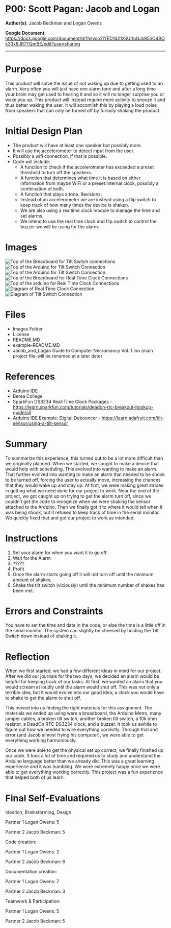 # P00: Scott Pagan: Jacob and Logan

**Author(s)**: Jacob Beckman and Logan Owens

**Google Document**: https://docs.google.com/document/d/1hsyco2lYED1d21zSUrluGJs95nO4BOk33x6JR7TQmBE/edit?usp=sharing

---
# Purpose
This product will solve the issue of not waking up due to getting used to an alarm. Very often you will just have one alarm tone and after a long time your brain may get used to hearing it and so it will no longer surprise you or wake you up. This product will instead require more activity to snooze it and thus better waking the user. It will accomlish this by playing a loud noise from speakers that can only be turned off by furiosly shaking the product.

# Initial Design Plan
- The product will have at least one speaker but possibly more. 
- It will use the accelerometer to detect input from the user.
- Possibly a wifi connection, if that is possible.
- Code will include:
  - A function to check if the accelerometer has exceeded a preset threshold to turn off the speakers.
  - A function that determines what time it is based on either information from maybe WiFi or a preset internal clock, possibly a combination of both.
  - A function that plays a tone.
  Revisions:
  - Instead of an accelerometer we are instead using a flip switch to keep track of how many times the device is shaken.
  - We are also using a realtime clock module to manage the time and set alarms.
  - We intend to use the real time clock and flip switch to control the buzzer we will be using for the alarm.
 
 # Images

 ![Top of the Breadboard for Tilt Switch connections](images/picture1.jpg)
 ![Top of the Arduino for Tilt Switch Connection](images/picture2.jpg)
 ![Top of the Arduino for Tilt Switch Connection](images/picture3.jpg)
 ![Top of the Breadboard for Real Time Clock Connections](images/picture6jpg)
 ![Top of the arduino for Real Time Clock Connections](images/picture7.jpg)
 ![Diagram of Real Time Clock Connection](images/deadonrtc-example-circuit_bb.png)
 ![Diagram of Tilt Switch Connection](images/force__flex_tiltarduinolay.gif)
  
# Files
- Images Folder
- License
- README.MD
- example-README.MD
- Jacob_and_Logan Guide to Computer Necromancy Vol. 1.ino (main project file-will be renamed at a later date)

# References
- Arduino IDE 
- Berea College
- SparkFun DS3234 Real-Time Clock Packages - https://learn.sparkfun.com/tutorials/deadon-rtc-breakout-hookup-guide/all
- Arduino IDE Example: Digital Debouncer - https://learn.adafruit.com/tilt-sensor/using-a-tilt-sensor

# Summary

To summarize this experience, this turned out to be a lot more difficult than we originally planned. When we started, we sought to make a device that would help with scheduling. This evolved into wanting to make an alarm. That further evolved into wanting to make an alarm that needed to be shook to be turned off, forcing the user to actually move, increasing the chances that they would wake up and stay up. At first, we were making great strides in getting what we need done for our project to work. Near the end of the project, we got caught up on trying to get the alarm turn off, since we couldn’t get the code to recognize when we were shaking the sensor attached to the Arduino. Then we finally got it to where it would tell when it was being shook, but it refused to keep track of time in the serial monitor. We quickly fixed that and got our project to work as intended.

# Instructions

1. Set your alarm for when you want it to go off.
2. Wait for the Alarm
3. ?????
4. Profit
5. Once the alarm starts going off it will not turn off until the minimum amount of shakes.
6. Shake the tilt switch (viciously) until the minimum number of shakes has been met.

# Errors and Constraints

You have to set the time and date in the code, or else the time is a little off in the serial monitor. The system can slightly be cheesed by holding the Tilt Switch down instead of shaking it. 

# Reflection

When we first started, we had a few different ideas in mind for our project. After we did our journals for the two days, we decided an alarm would be helpful for keeping track of our tasks. At first, we wanted an alarm that you would scream at loudly until the alarm would shut off. This was not only a terrible idea, but it would evolve into our good idea; a clock you would have to shake to get the alarm to shut off.

This moved into us finding the right materials for this assignment. The materials we ended up using were a breadboard, the Arduino Metro, many jumper cables, a broken tilt switch, another broken tilt switch, a 10k ohm resistor, a DeadOn RTC DS3234 clock, and a buzzer. It took us awhile to figure out how we needed to wire everything correctly. Through trial and error (and Jacob almost frying his computer), we were able to get everything working harmoniously.

Once we were able to get the physical set up correct, we finally finished up our code. It took a lot of time and required us to study and understand the Arduino language better than we already did. This was a great learning experience and it was humbling. We were extremely happy once we were able to get everything working correctly. This project was a fun experience that helped both of us learn.

# Final Self-Evaluations

Ideation, Brainstorming, Design:

Partner 1 Logan Owens: 5

Partner 2 Jacob Beckman: 5

Code creation:

Partner 1 Logan Owens: 2

Partner 2 Jacob Beckman: 8

Documentation creation:

Partner 1 Logan Owens: 7

Partner 2 Jacob Beckman: 3

Teamwork & Participation:

Partner 1 Logan Owens: 5

Partner 2 Jacob Beckman: 5
